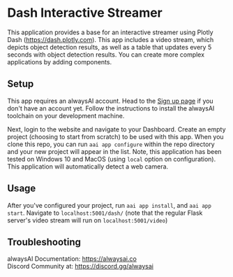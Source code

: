 # Dash Interactive Streamer
This application provides a base for an interactive streamer using Plotly Dash (https://dash.plotly.com). This app includes a video stream, which depicts object detection results, as well as a table that updates every 5 seconds with object detection results. You can create more complex applications by adding components.

## Setup
This app requires an alwaysAI account. Head to the [Sign up page](https://alwaysai.co/register) if you don't have an account yet. Follow the instructions to install the alwaysAI toolchain on your development machine.

Next, login to the website and navigate to your Dashboard. Create an empty project (choosing to start from scratch) to be used with this app. When you clone this repo, you can run `aai app configure` within the repo directory and your new project will appear in the list. Note, this application has been tested on Windows 10 and MacOS (using `local` option on configuration). This application will automatically detect a web camera.

## Usage
After you've configured your project, run `aai app install`, and `aai app start`. Navigate to `localhost:5001/dash/` (note that the regular Flask server's video stream will run on `localhost:5001/video`)

## Troubleshooting
alwaysAI Documentation: https://alwaysai.co  
Discord Community at: https://discord.gg/alwaysai

